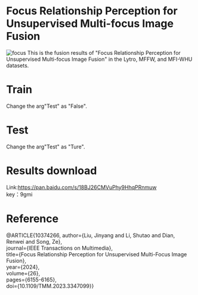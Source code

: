 # Focus Relationship Perception for Unsupervised Multi-focus Image Fusion
![focus](https://github.com/1318133/Focus-Relationship-Perception-for-Unsupervised-Multi-focus-Image-Fusion/assets/144504927/8304cf59-2727-4e58-8655-21c4015ca0ad)
This is the fusion results of "Focus Relationship Perception for Unsupervised Multi-focus Image Fusion" in the Lytro, MFFW, and MFI-WHU datasets.

# Train
Change the arg"Test" as "False". 

# Test
Change the arg"Test" as "Ture". 

# Results download
Link:https://pan.baidu.com/s/18BJ26CMVuPhy9HhqPRnmuw  
key：9gmi  

# Reference
@ARTICLE{10374266,
  author={Liu, Jinyang and Li, Shutao and Dian, Renwei and Song, Ze},  
  journal={IEEE Transactions on Multimedia},   
  title={Focus Relationship Perception for Unsupervised Multi-Focus Image Fusion},   
  year={2024},  
  volume={26},  
  pages={6155-6165},  
  doi={10.1109/TMM.2023.3347099}}
